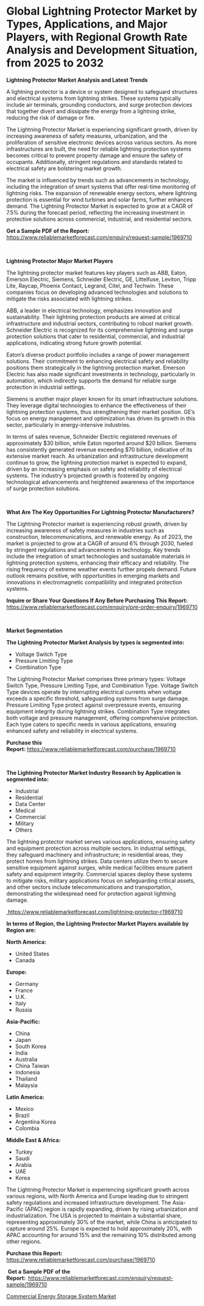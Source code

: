 <p><h1>Global Lightning Protector Market by Types, Applications, and Major Players, with Regional Growth Rate Analysis and Development Situation, from 2025 to 2032</h1></p><p><strong>Lightning Protector Market Analysis and Latest Trends</strong></p>
<p><p>A lightning protector is a device or system designed to safeguard structures and electrical systems from lightning strikes. These systems typically include air terminals, grounding conductors, and surge protection devices that together divert and dissipate the energy from a lightning strike, reducing the risk of damage or fire.</p><p>The Lightning Protector Market is experiencing significant growth, driven by increasing awareness of safety measures, urbanization, and the proliferation of sensitive electronic devices across various sectors. As more infrastructures are built, the need for reliable lightning protection systems becomes critical to prevent property damage and ensure the safety of occupants. Additionally, stringent regulations and standards related to electrical safety are bolstering market growth.</p><p>The market is influenced by trends such as advancements in technology, including the integration of smart systems that offer real-time monitoring of lightning risks. The expansion of renewable energy sectors, where lightning protection is essential for wind turbines and solar farms, further enhances demand. The Lightning Protector Market is expected to grow at a CAGR of 7.5% during the forecast period, reflecting the increasing investment in protective solutions across commercial, industrial, and residential sectors.</p></p>
<p><strong>Get a Sample PDF of the Report:&nbsp;</strong> <a href="https://www.reliablemarketforecast.com/enquiry/request-sample/1969710?utm_campaign=2273&utm_medium=2&utm_source=Github&utm_content=ia&utm_term=13022025&utm_id=lightning-protector">https://www.reliablemarketforecast.com/enquiry/request-sample/1969710</a></p>
<p>&nbsp;</p>
<p><strong>Lightning Protector Major Market Players</strong></p>
<p><p>The lightning protector market features key players such as ABB, Eaton, Emerson Electric, Siemens, Schneider Electric, GE, Littelfuse, Leviton, Tripp Lite, Raycap, Phoenix Contact, Legrand, Citel, and Techwin. These companies focus on developing advanced technologies and solutions to mitigate the risks associated with lightning strikes.</p><p>ABB, a leader in electrical technology, emphasizes innovation and sustainability. Their lightning protection products are aimed at critical infrastructure and industrial sectors, contributing to robust market growth. Schneider Electric is recognized for its comprehensive lightning and surge protection solutions that cater to residential, commercial, and industrial applications, indicating strong future growth potential.</p><p>Eaton’s diverse product portfolio includes a range of power management solutions. Their commitment to enhancing electrical safety and reliability positions them strategically in the lightning protection market. Emerson Electric has also made significant investments in technology, particularly in automation, which indirectly supports the demand for reliable surge protection in industrial settings.</p><p>Siemens is another major player known for its smart infrastructure solutions. They leverage digital technologies to enhance the effectiveness of their lightning protection systems, thus strengthening their market position. GE’s focus on energy management and optimization has driven its growth in this sector, particularly in energy-intensive industries.</p><p>In terms of sales revenue, Schneider Electric registered revenues of approximately $30 billion, while Eaton reported around $20 billion. Siemens has consistently generated revenue exceeding $70 billion, indicative of its extensive market reach. As urbanization and infrastructure development continue to grow, the lightning protection market is expected to expand, driven by an increasing emphasis on safety and reliability of electrical systems. The industry's projected growth is fostered by ongoing technological advancements and heightened awareness of the importance of surge protection solutions.</p></p>
<p>&nbsp;</p>
<p><strong>What Are The Key Opportunities For Lightning Protector Manufacturers?</strong></p>
<p><p>The Lightning Protector market is experiencing robust growth, driven by increasing awareness of safety measures in industries such as construction, telecommunications, and renewable energy. As of 2023, the market is projected to grow at a CAGR of around 6% through 2030, fueled by stringent regulations and advancements in technology. Key trends include the integration of smart technologies and sustainable materials in lightning protection systems, enhancing their efficacy and reliability. The rising frequency of extreme weather events further propels demand. Future outlook remains positive, with opportunities in emerging markets and innovations in electromagnetic compatibility and integrated protection systems.</p></p>
<p><strong>Inquire or Share Your Questions If Any Before Purchasing This Report:</strong> <a href="https://www.reliablemarketforecast.com/enquiry/pre-order-enquiry/1969710?utm_campaign=2273&utm_medium=2&utm_source=Github&utm_content=ia&utm_term=13022025&utm_id=lightning-protector">https://www.reliablemarketforecast.com/enquiry/pre-order-enquiry/1969710</a></p>
<p>&nbsp;</p>
<p><strong>Market Segmentation</strong></p>
<p><strong>The Lightning Protector Market Analysis by types is segmented into:</strong></p>
<p><ul><li>Voltage Switch Type</li><li>Pressure Limiting Type</li><li>Combination Type</li></ul></p>
<p><p>The Lightning Protector Market comprises three primary types: Voltage Switch Type, Pressure Limiting Type, and Combination Type. Voltage Switch Type devices operate by interrupting electrical currents when voltage exceeds a specific threshold, safeguarding systems from surge damage. Pressure Limiting Type protect against overpressure events, ensuring equipment integrity during lightning strikes. Combination Type integrates both voltage and pressure management, offering comprehensive protection. Each type caters to specific needs in various applications, ensuring enhanced safety and reliability in electrical systems.</p></p>
<p><strong>Purchase this Report:&nbsp;</strong><a href="https://www.reliablemarketforecast.com/purchase/1969710?utm_campaign=2273&utm_medium=2&utm_source=Github&utm_content=ia&utm_term=13022025&utm_id=lightning-protector">https://www.reliablemarketforecast.com/purchase/1969710</a></p>
<p>&nbsp;</p>
<p><strong>The Lightning Protector Market Industry Research by Application is segmented into:</strong></p>
<p><ul><li>Industrial</li><li>Residential</li><li>Data Center</li><li>Medical</li><li>Commercial</li><li>Military</li><li>Others</li></ul></p>
<p><p>The lightning protector market serves various applications, ensuring safety and equipment protection across multiple sectors. In industrial settings, they safeguard machinery and infrastructure; in residential areas, they protect homes from lightning strikes. Data centers utilize them to secure sensitive equipment against surges, while medical facilities ensure patient safety and equipment integrity. Commercial spaces deploy these systems to mitigate risks, military applications focus on safeguarding critical assets, and other sectors include telecommunications and transportation, demonstrating the widespread need for protection against lightning damage.</p></p>
<p><a href="https://www.reliablemarketforecast.com/lightning-protector-r1969710?utm_campaign=2273&utm_medium=2&utm_source=Github&utm_content=ia&utm_term=13022025&utm_id=lightning-protector">&nbsp;https://www.reliablemarketforecast.com/lightning-protector-r1969710</a></p>
<p><strong>In terms of Region, the Lightning Protector Market Players available by Region are:</strong></p>
<p>
    <p> <strong> North America: </strong>
        <ul>
            <li>United States</li>
            <li>Canada</li>
        </ul>
        </p> 
    <p> <strong> Europe: </strong>
        <ul>
            <li>Germany</li>
            <li>France</li>
            <li>U.K.</li>
            <li>Italy</li>
            <li>Russia</li>
        </ul>
        </p> 
    <p> <strong> Asia-Pacific: </strong>
        <ul>
            <li>China</li>
            <li>Japan</li>
            <li>South Korea</li>
            <li>India</li>
            <li>Australia</li>
            <li>China Taiwan</li>
            <li>Indonesia</li>
            <li>Thailand</li>
            <li>Malaysia</li>
        </ul>
        </p> 
    <p> <strong> Latin America: </strong>
        <ul>
            <li>Mexico</li>
            <li>Brazil</li>
            <li>Argentina Korea</li>
            <li>Colombia</li>
        </ul>
        </p> 
    <p> <strong> Middle East & Africa: </strong>
        <ul>
            <li>Turkey</li>
            <li>Saudi</li>
            <li>Arabia</li>
            <li>UAE</li>
            <li>Korea</li>
        </ul>
    </p>
    </p>
<p><p>The Lightning Protector Market is experiencing significant growth across various regions, with North America and Europe leading due to stringent safety regulations and increased infrastructure development. The Asia-Pacific (APAC) region is rapidly expanding, driven by rising urbanization and industrialization. The USA is projected to maintain a substantial share, representing approximately 30% of the market, while China is anticipated to capture around 25%. Europe is expected to hold approximately 20%, with APAC accounting for around 15% and the remaining 10% distributed among other regions.</p></p>
<p><strong>Purchase this Report: </strong><a href="https://www.reliablemarketforecast.com/purchase/1969710?utm_campaign=2273&utm_medium=2&utm_source=Github&utm_content=ia&utm_term=13022025&utm_id=lightning-protector">https://www.reliablemarketforecast.com/purchase/1969710</a></p>
<p>&nbsp;<strong>Get a Sample PDF of the Report:&nbsp;&nbsp;</strong><a href="https://www.reliablemarketforecast.com/enquiry/request-sample/1969710?utm_campaign=2273&utm_medium=2&utm_source=Github&utm_content=ia&utm_term=13022025&utm_id=lightning-protector">https://www.reliablemarketforecast.com/enquiry/request-sample/1969710</a></p>
<p><strong></strong></p>
<p><p><a href="https://github.com/tambraunrue691969/Market-Research-Report-List-1/blob/main/commercial-energy-storage-system-market.md?utm_campaign=2273&utm_medium=2&utm_source=Github&utm_content=ia&utm_term=13022025&utm_id=lightning-protector">Commercial Energy Storage System Market</a></p></p>